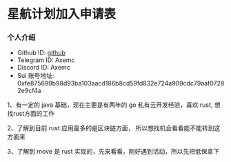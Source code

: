 # 星航计划加入申请表

### 个人介绍

* Github ID: [github](https://github.com/Linyuqiz)
* Telegram ID: Axemc
* Discord ID: Axemc
* Sui 账号地址: 0xfe875699b98d93ba103aacd186b8cd59fd832e724a909cdc79aaf07282e9cf4a

1、有一定的 java 基础，现在主要是有两年的 go 私有云开发经验，喜欢 rust, 想找rust方面的工作

2、了解到目前 rust 应用最多的是区块链方面， 所以想找机会看看能不能转到这方面来

3、了解到 move 是 rust 实现的，先来看看，刚好遇到活动，所以先把低保拿下
